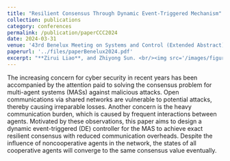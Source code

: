```yaml
---
title: "Resilient Consensus Through Dynamic Event-Triggered Mechanism"
collection: publications
category: conferences
permalink: /publication/paperCCC2024
date: 2024-03-31
venue: '43rd Benelux Meeting on Systems and Control (Extended Abstract)'
paperurl: '../files/paperBenelux2024.pdf'
excerpt: "**Zirui Liao**, and Zhiyong Sun. <br/><img src='/images/figureBenelux2024.png'>"
---
```


The increasing concern for cyber security in recent years has been accompanied by the attention paid to solving the consensus problem for multi-agent systems (MASs) against malicious attacks. Open communications via shared networks are vulnerable to potential attacks, thereby causing irreparable losses. Another concern is the heavy communication burden, which is caused by frequent interactions between agents. Motivated by these observations, this paper aims to design a dynamic event-triggered (DE) controller for the MAS to achieve exact resilient consensus with reduced communication overheads. Despite the influence of noncooperative agents in the network, the states of all cooperative agents will converge to the same consensus value eventually.
